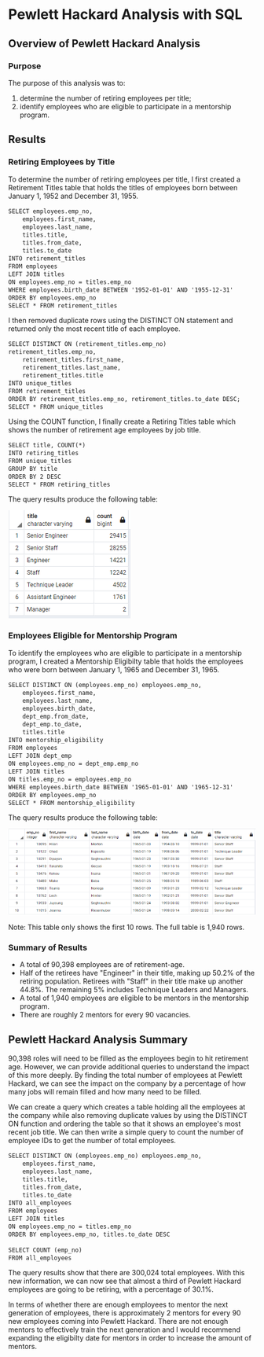 # Pewlett Hackard Analysis with SQL

## Overview of Pewlett Hackard Analysis

### Purpose
The purpose of this analysis was to:
1. determine the number of retiring employees per title;
2. identify employees who are eligible to participate in a mentorship program.

## Results

### Retiring Employees by Title

To determine the number of retiring employees per title, I first created a Retirement Titles table that holds the titles of employees born between January 1, 1952 and December 31, 1955.

```
SELECT employees.emp_no,
    employees.first_name,
    employees.last_name,
    titles.title,
    titles.from_date,
    titles.to_date
INTO retirement_titles
FROM employees
LEFT JOIN titles
ON employees.emp_no = titles.emp_no
WHERE employees.birth_date BETWEEN '1952-01-01' AND '1955-12-31'
ORDER BY employees.emp_no
SELECT * FROM retirement_titles
```

I then removed duplicate rows using the DISTINCT ON statement and returned only the most recent title of each employee.

```
SELECT DISTINCT ON (retirement_titles.emp_no) retirement_titles.emp_no,
    retirement_titles.first_name,
    retirement_titles.last_name,
    retirement_titles.title
INTO unique_titles
FROM retirement_titles
ORDER BY retirement_titles.emp_no, retirement_titles.to_date DESC;
SELECT * FROM unique_titles
```

Using the COUNT function, I finally create a Retiring Titles table which shows the number of retirement age employees by job title.

```
SELECT title, COUNT(*)
INTO retiring_titles
FROM unique_titles
GROUP BY title
ORDER BY 2 DESC
SELECT * FROM retiring_titles
```

The query results produce the following table:

![Retiring Titles](./Resources/retiring_titles_table.PNG)

### Employees Eligible for Mentorship Program

To identify the employees who are eligible to participate in a mentorship program, I created a Mentorship Eligibilty table that holds the employees who were born between January 1, 1965 and December 31, 1965.

```
SELECT DISTINCT ON (employees.emp_no) employees.emp_no,
	employees.first_name,
	employees.last_name,
	employees.birth_date,
	dept_emp.from_date,
	dept_emp.to_date,
	titles.title
INTO mentorship_eligibility
FROM employees
LEFT JOIN dept_emp
ON employees.emp_no = dept_emp.emp_no
LEFT JOIN titles
ON titles.emp_no = employees.emp_no
WHERE employees.birth_date BETWEEN '1965-01-01' AND '1965-12-31'
ORDER BY employees.emp_no
SELECT * FROM mentorship_eligibility
```

The query results produce the following table:

![Mentorship Eligibility](./Resources/mentorship_eligibility_table.PNG)

Note: This table only shows the first 10 rows. The full table is 1,940 rows.

### Summary of Results
- A total of 90,398 employees are of retirement-age.
- Half of the retirees have "Engineer" in their title, making up 50.2% of the retiring population. Retirees with "Staff" in their title make up another 44.8%. The remaining 5% includes Technique Leaders and Managers.
- A total of 1,940 employees are eligible to be mentors in the mentorship program.
- There are roughly 2 mentors for every 90 vacancies.

## Pewlett Hackard Analysis Summary

90,398 roles will need to be filled as the employees begin to hit retirement age. However, we can provide additional queries to understand the impact of this more deeply. By finding the total number of employees at Pewlett Hackard, we can see the impact on the company by a percentage of how many jobs will remain filled and how many need to be filled.

We can create a query which creates a table holding all the employees at the company while also removing duplicate values by using the DISTINCT ON function and ordering the table so that it shows an employee's most recent job title. We can then write a simple query to count the number of employee IDs to get the number of total employees.

```
SELECT DISTINCT ON (employees.emp_no) employees.emp_no,
    employees.first_name,
    employees.last_name,
    titles.title,
    titles.from_date,
    titles.to_date
INTO all_employees
FROM employees
LEFT JOIN titles
ON employees.emp_no = titles.emp_no
ORDER BY employees.emp_no, titles.to_date DESC

SELECT COUNT (emp_no)
FROM all_employees
```

The query results show that there are 300,024 total employees. With this new information, we can now see that almost a third of Pewlett Hackard employees are going to be retiring, with a percentage of 30.1%.

In terms of whether there are enough employees to mentor the next generation of employees, there is approximately 2 mentors for every 90 new employees coming into Pewlett Hackard. There are not enough mentors to effectively train the next generation and I would recommend expanding the eligibilty date for mentors in order to increase the amount of mentors.

